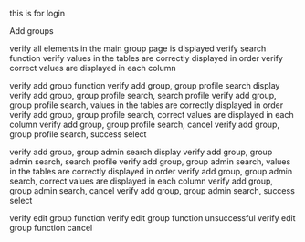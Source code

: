 this is for login

Add groups

verify all elements in the main group page is displayed
verify search function
verify values in the tables are correctly displayed in order
verify correct values are displayed in each column


verify add group function
verify add group, group profile search display
verify add group, group profile search, search profile
verify add group, group profile search, values in the tables are correctly displayed in order
verify add group, group profile search, correct values are displayed in each column
verify add group, group profile search, cancel
verify add group, group profile search, success select

verify add group, group admin search display
verify add group, group admin search, search profile
verify add group, group admin search, values in the tables are correctly displayed in order
verify add group, group admin search, correct values are displayed in each column
verify add group, group admin search, cancel
verify add group, group admin search, success select

verify edit group function
verify edit group function unsuccessful
verify edit group function cancel
